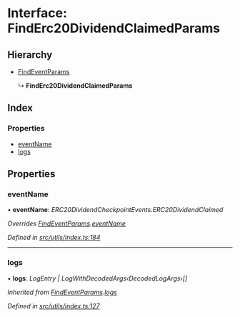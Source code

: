 # Interface: FindErc20DividendClaimedParams

## Hierarchy

* [FindEventParams](_utils_index_.findeventparams.md)

  ↳ **FindErc20DividendClaimedParams**

## Index

### Properties

* [eventName](_utils_index_.finderc20dividendclaimedparams.md#eventname)
* [logs](_utils_index_.finderc20dividendclaimedparams.md#logs)

## Properties

###  eventName

• **eventName**: *ERC20DividendCheckpointEvents.ERC20DividendClaimed*

*Overrides [FindEventParams](_utils_index_.findeventparams.md).[eventName](_utils_index_.findeventparams.md#eventname)*

*Defined in [src/utils/index.ts:184](https://github.com/PolymathNetwork/polymath-sdk/blob/ade5412/src/utils/index.ts#L184)*

___

###  logs

• **logs**: *LogEntry | LogWithDecodedArgs‹DecodedLogArgs›[]*

*Inherited from [FindEventParams](_utils_index_.findeventparams.md).[logs](_utils_index_.findeventparams.md#logs)*

*Defined in [src/utils/index.ts:127](https://github.com/PolymathNetwork/polymath-sdk/blob/ade5412/src/utils/index.ts#L127)*
